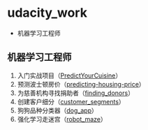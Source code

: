 # udacity_work
- 机器学习工程师

## 机器学习工程师
1. 入门实战项目（[PredictYourCuisine](https://github.com/SimonLeeGit/udacity_work/tree/master/PredictYourCuisine)）
2. 预测波士顿房价（[predicting-housing-price](https://github.com/SimonLeeGit/udacity_work/tree/master/predicting-housing-price)） 
3. 为慈善机构寻找捐助者（[finding_donors](https://github.com/SimonLeeGit/udacity_work/tree/master/finding_donors)）
4. 创建客户细分（[customer_segments](https://github.com/SimonLeeGit/udacity_work/tree/master/customer_segments)）
5. 狗狗品种分类器（[dog_app](https://github.com/SimonLeeGit/udacity_work/tree/master/dog_app)）
6. 强化学习走迷宫（[robot_maze](https://github.com/SimonLeeGit/udacity_work/tree/master/robot_maze)）
